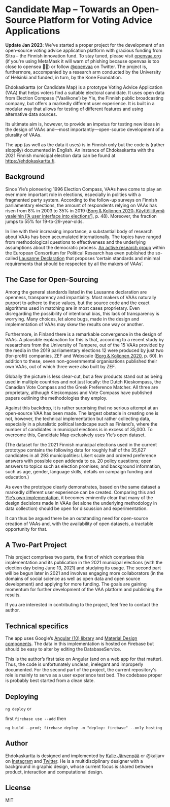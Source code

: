 # Candidate Map – Towards an Open-Source Platform for Voting Advice Applications

**Update Jan 2023**: We've started a proper project for the development of an open-source voting advice application platform with gracious funding from Sitra – the Finnish innovation fund. To stay tuned, please visit [openvaa.org](https://openvaa.org/) (if you're using MetaMask it will warn of phishing because openvaa is too close to opensea 🤦‍♀️) or follow [@openvaa](https://twitter.com/OpenVaa) on Twitter. The project is, furthermore, accompanied by a research arm conducted by the University of Helsinki and funded, in turn, by the Kone Foundation.

Ehdokaskartta (or Candidate Map) is a prototype Voting Advice Application (VAA) that helps voters find a suitable electoral candidate. It uses open data from Election Compass (‘Vaalikone’) by Yle, the Finnish public broadcasting company, but offers a markedly different user experience. It is built in a modular way that allows for testing of different features and using alternative data sources.

Its ultimate aim is, however, to provide an impetus for testing new ideas in the design of VAAs and—most importantly—open-source development of a plurality of VAAs.

The app (as well as the data it uses) is in Finnish only but the code is (rather sloppily) documented in English. An instance of Ehdokaskartta with the 2021 Finnish municipal election data can be found at https://ehdokaskartta.fi.


## Background

Since Yle’s pioneering 1996 Election Compass, VAAs have come to play an ever more important role in elections, especially in polities with a fragmented party system. According to the follow-up surveys on Finnish parliamentary elections, the amount of respondents relying on VAAs has risen from 8% in 2003 to 35% in 2019 (<a href="http://urn.fi/URN:ISBN:978-952-359-026-7" target="_blank">Borg & Koljonen 2020: Käyttöliittymä vaaleihin [’A user interface into elections’]</a>, p. 48). Moreover, the fraction jumps to 55% for 19-to-29-year-olds.

In line with their increasing importance, a substantial body of research about VAAs has been accumulated internationally. The topics have ranged from methodological questions to effectiveness and the underlying assumptions about the democratic process. [An active research group](http://vaa-research.net/) within the European Consortium for Political Research has even published the so-called [Lausanne Declaration](http://vaa-research.net/?page_id=127) that proposes ‘certain standards and minimal requirements that should be respected by all the makers of VAAs’.


## The Case for Open-Sourcing

Among the general standards listed in the Lausanne declaration are openness, transparency and impartiality. Most makers of VAAs naturally purport to adhere to these values, but the source code and the exact algorithms used in matching are in most cases proprietary. Even disregarding the possibility of intentional bias, this lack of transparency is worrying. Many choices, let alone bugs, made in the design and implementation of VAAs may skew the results one way or another.

Furthermore, in Finland there is a remarkable convergence in the design of VAAs. A plausible explanation for this is that, according to a recent study by researchers from the University of Tampere, out of the 15 VAAs provided by the media in the 2019 parliamentary elections 12 were produced by just two (for-profit) companies, ZEF and Webscale (<a href="http://urn.fi/URN:ISBN:978-952-359-026-7" target="_blank">Borg & Koljonen 2020</a>, p. 60). In addition to these, seven non-governmental organisations published their own VAAs, out of which three were also built by ZEF.

Globally the picture is less clear-cut, but a few products stand out as being used in multiple countries and not just locally: the Dutch Kieskompass, the Canadian Vote Compass and the Greek Preference Matcher. All three are proprietary, although Kieskompass and Vote Compass have published papers outlining the methodologies they employ.

Against this backdrop, it is rather surprising that no serious attempt at an open-source VAA has been made. The largest obstacle in creating one is not, however, the technical implementation but rather collecting data, especially in a pluralistic political landscape such as Finland’s, where the number of candidates in municipal elections is in excess of 35,000. To overcome this, Candidate Map exclusively uses Yle’s open dataset.

(The dataset for the 2021 Finnish municipal elections used in the current prototype contains the following data for roughly half of the 35,627 candidates in all 293 municipalities: Likert scale and ordered preference answers with possible open addenda to ca. 20 policy questions; open answers to topics such as election promises; and background information, such as age, gender, language skills, details on campaign funding and education.)

As even the prototype clearly demonstrates, based on the same dataset a markedly different user experience can be created. Comparing this and [Yle’s own implementation](https://vaalikone.yle.fi/kuntavaalit2021), it becomes eminently clear that many of the design decisions made in VAAs (let alone the underlying methodology in data collection) should be open for discussion and experimentation.

It can thus be argued there be an outstanding need for open-source creation of VAAs and, with the availability of open datasets, a tractable opportunity for that.


## A Two-Part Project

This project comprises two parts, the first of which comprises this implementation and its publication in the 2021 municipal elections (with the election day being June 13, 2021) and studying its usage. The second part will be begun later in 2021 and involves engaging more collaborators (in the domains of social science as well as open data and open source development) and applying for more funding. The goals are gaining momentum for further development of the VAA platform and publishing the results.

If you are interested in contributing to the project, feel free to contact the author.


## Technical specifics

The app uses Google’s [Angular (10) library](https://angular.io/) and [Material Design components](https://material.angular.io/). The data in this implementation is hosted on Firebase but should be easy to alter by editing the DatabaseService.

This is the author’s first take on Angular (and on a web app for that matter). Thus, the code is unfortunately unclean, inelegant and improperly documented. For the second part of the project, the current repository's role is mainly to serve as a user experience test bed. The codebase proper is probably best started from a clean slate.


## Deploying

`ng deploy` or

first `firebase use --add` then

`ng build --prod; firebase deploy -m "deploy: firebase" --only hosting`

## Author

Ehdokaskartta is designed and implemented by [Kalle Järvenpää](http://kaljarv.com/) or @kaljarv on [Instagram](https://www.instagram.com/kaljarv/) and [Twitter](https://twitter.com/kaljarv). He is a multidisciplinary designer with a background in graphic design, whose current focus is shared between product, interaction and computational design.


## License

MIT